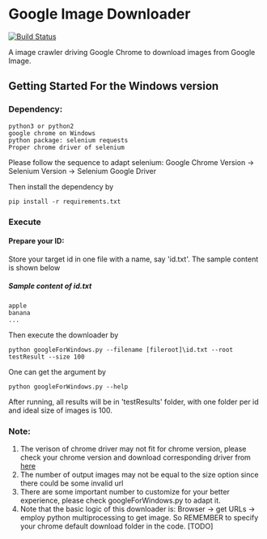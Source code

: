 Google Image Downloader
===========================
[![Build Status](https://travis-ci.org/whcacademy/imageDownloader.svg?branch=master)](https://travis-ci.org/whcacademy/imageDownloader)

A image crawler driving Google Chrome to download images from Google Image.


## Getting Started For the Windows version

### Dependency:
    python3 or python2
    google chrome on Windows
    python package: selenium requests
    Proper chrome driver of selenium
Please follow the sequence to adapt selenium:
Google Chrome Version -> Selenium Version -> Selenium Google Driver

Then install the dependency by
```
pip install -r requirements.txt
```

### Execute
#### Prepare your ID:
Store your target id in one file with a name, say 'id.txt'. The sample content is shown below

##### Sample content of id.txt
    apple
    banana
    ...

Then execute the downloader by
```
python googleForWindows.py --filename [fileroot]\id.txt --root testResult --size 100
```

One can get the argument by
```
python googleForWindows.py --help
```

After running, all results will be in 'testResults' folder, with one folder per id and ideal size of images is 100.

### Note:
1. The verison of chrome driver may not fit for chrome version, please check your chrome version and download corresponding driver from [here](https://sites.google.com/a/chromium.org/chromedriver/downloads)
2. The number of output images may not be equal to the size option since there could be some invalid url
3. There are some important number to customize for your better experience, please check googleForWindows.py to adapt it.
4. Note that the basic logic of this downloader is: Browser -> get URLs -> employ python multiprocessing to get image. So REMEMBER to specify your chrome default download folder in the code. [TODO]